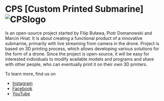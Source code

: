 # CPS [Custom Printed Submarine]  ![CPSlogo](https://yt3.ggpht.com/a/AATXAJxz3N1lP8Nc5Ew2neXEeFRo6Tlfv4eYDojq5A=s100-c-k-c0xffffffff-no-rj-mo)

Is an open-source project started by Filip Buława, Piotr Domanowski and Marcin Hnat. 
It is about creating a functional product of a innovative submarine, primarily with live streaming from camera in the drone. 
Project is based on 3D printing process, which allows developing various solutions for the form of a drone. 
Since the project is open-source, it will be easy for interested individuals to modify available models and programs and share with other people, who can eventually print it on their own 3D printers.

To learn more, find us on
* [Instagram](https://instagram.com/cpsdrone)
* [Facebook](https://facebook.com/cpsdrone)
* [YouTube](https://www.youtube.com/channel/UCqbdxbvG6cqnh_S_RcGnWWg)
